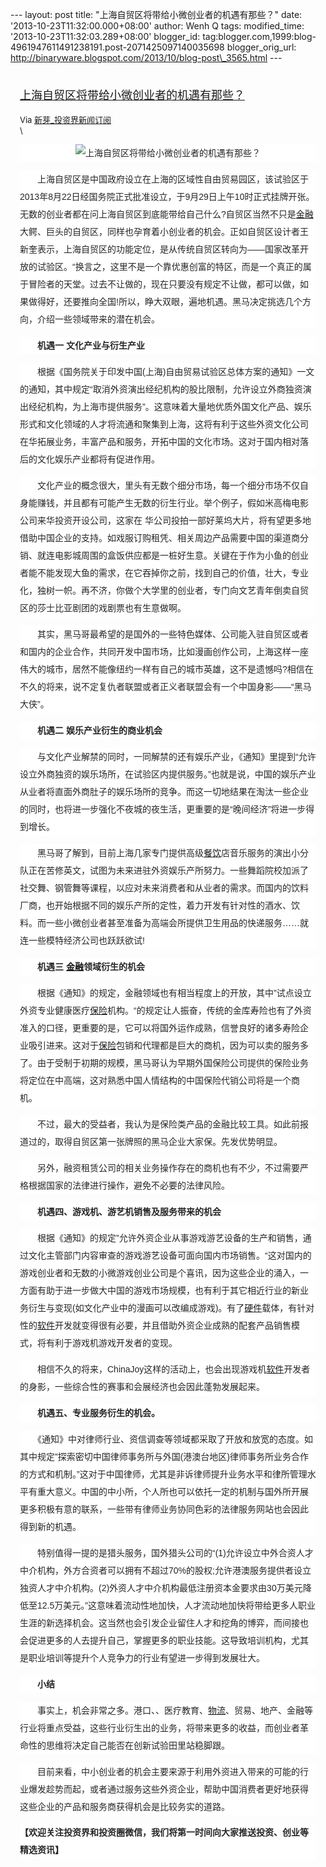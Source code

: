 --- layout: post title: "上海自贸区将带给小微创业者的机遇有那些？" date:
'2013-10-23T11:32:00.000+08:00' author: Wenh Q tags: modified\_time:
'2013-10-23T11:32:03.289+08:00' blogger\_id:
tag:blogger.com,1999:blog-4961947611491238191.post-2071425097140035698
blogger\_orig\_url:
http://binaryware.blogspot.com/2013/10/blog-post\_3565.html ---
<div style="margin: 10px; padding: 5px;">

<div style="font-size: 18px;">

[上海自贸区将带给小微创业者的机遇有那些？](http://news.pedaily.cn/newseed/201310/20131023356112.shtml)

</div>

<div style="font-size: 13px;">

Via [新芽\_投资界新闻订阅](http://www.pedaily.cn/)\
\
<div
style="background-color: white; color: #252525; font-family: 宋体B8B体, arial; font-size: 14px; line-height: 28px; text-align: center;">

![上海自贸区将带给小微创业者的机遇有那些？](http://pic.pedaily.cn/201310/20131023@28841.jpg)

</div>

<div
style="background-color: white; color: #252525; font-family: 宋体B8B体, arial; font-size: 14px; line-height: 28px;">

　　上海自贸区是中国政府设立在上海的区域性自由贸易园区，该试验区于2013年8月22日经国务院正式批准设立，于9月29日上午10时正式挂牌开张。无数的创业者都在问上海自贸区到底能带给自己什么?自贸区当然不只是[金融](http://news.pedaily.cn/industry/%E9%87%91%E8%9E%8D/)大鳄、巨头的自贸区，同样也孕育着小创业者的机会。正如自贸区设计者王新奎表示，上海自贸区的功能定位，是从传统自贸区转向为——国家改革开放的试验区。“换言之，这里不是一个靠优惠创富的特区，而是一个真正的属于冒险者的天堂。过去不让做的，现在只要没有规定不让做，都可以做，如果做得好，还要推向全国!所以，睁大双眼，遍地机遇。黑马决定挑选几个方向，介绍一些领域带来的潜在机会。

</div>

<div
style="background-color: white; color: #252525; font-family: 宋体B8B体, arial; font-size: 14px; line-height: 28px;">

<span style="font-weight: bold;">　　机遇一 文化产业与衍生产业</span>

</div>

<div
style="background-color: white; color: #252525; font-family: 宋体B8B体, arial; font-size: 14px; line-height: 28px;">

　　根据《国务院关于印发中国(上海)自由贸易试验区总体方案的通知》一文的通知，其中规定“取消外资演出经纪机构的股比限制，允许设立外商独资演出经纪机构，为上海市提供服务”。这意味着大量地优质外国文化产品、娱乐形式和文化领域的人才将流通和聚集到上海，这将有利于这些外资文化公司在华拓展业务，丰富产品和服务，开拓中国的文化市场。这对于国内相对落后的文化娱乐产业都将有促进作用。

</div>

<div
style="background-color: white; color: #252525; font-family: 宋体B8B体, arial; font-size: 14px; line-height: 28px;">

　　文化产业的概念很大，里头有无数个细分市场，每一个细分市场不仅自身能赚钱，并且都有可能产生无数的衍生行业。举个例子，假如米高梅电影公司来华投资开设公司，这家在
华公司投拍一部好莱坞大片，将有望更多地借助中国企业的支持。如戏服订购租凭、相关周边产品需要中国的渠道商分销、就连电影城周围的盒饭供应都是一桩好生意。关键在于作为小鱼的创业者能不能发现大鱼的需求，在它吞掉你之前，找到自己的价值，壮大，专业化，独树一帜。再不济，你做个大学里的创业者，专门向文艺青年倒卖自贸区的莎士比亚剧团的戏剧票也有生意做啊。

</div>

<div
style="background-color: white; color: #252525; font-family: 宋体B8B体, arial; font-size: 14px; line-height: 28px;">

　　其实，黑马哥最希望的是国外的一些特色媒体、公司能入驻自贸区或者和国内的企业合作，共同开发中国市场，比如漫画创作公司，上海这样一座伟大的城市，居然不能像纽约一样有自己的城市英雄，这不是遗憾吗?相信在不久的将来，说不定复仇者联盟或者正义者联盟会有一个中国身影——“黑马大侠”。

</div>

<div
style="background-color: white; color: #252525; font-family: 宋体B8B体, arial; font-size: 14px; line-height: 28px;">

<span style="font-weight: bold;">　　机遇二
娱乐产业衍生的商业机会</span>

</div>

<div
style="background-color: white; color: #252525; font-family: 宋体B8B体, arial; font-size: 14px; line-height: 28px;">

　　与文化产业解禁的同时，一同解禁的还有娱乐产业，《通知》里提到“允许设立外商独资的娱乐场所，在试验区内提供服务。”也就是说，中国的娱乐产业从业者将直面外商肚子的娱乐场所的竞争。而这一切地结果在淘汰一些企业的同时，也将进一步强化不夜城的夜生活，更重要的是“晚间经济”将进一步得到增长。

</div>

<div
style="background-color: white; color: #252525; font-family: 宋体B8B体, arial; font-size: 14px; line-height: 28px;">

　　黑马哥了解到，目前上海几家专门提供高级[餐饮](http://news.pedaily.cn/industry/%E9%A4%90%E9%A5%AE/)店音乐服务的演出小分队正在苦修英文，试图为未来进驻外资娱乐产所努力。一些舞蹈院校加派了社交舞、钢管舞等课程，以应对未来消费者和从业者的需求。而国内的饮料厂商，也开始根据不同的娱乐产所的定性，着力开发有针对性的酒水、饮料。而一些小微创业者甚至准备为高端会所提供卫生用品的快递服务……就连一些模特经济公司也跃跃欲试!

</div>

<div
style="background-color: white; color: #252525; font-family: 宋体B8B体, arial; font-size: 14px; line-height: 28px;">

<span
style="font-weight: bold;">　　机遇三 [金融](http://news.pedaily.cn/industry/%E9%87%91%E8%9E%8D/)领域衍生的机会</span>

</div>

<div
style="background-color: white; color: #252525; font-family: 宋体B8B体, arial; font-size: 14px; line-height: 28px;">

　　根据《通知》的规定，金融领域也有相当程度上的开放，其中”试点设立外资专业健康医疗[保险](http://news.pedaily.cn/industry/%E4%BF%9D%E9%99%A9/)机构。“的规定让人振奋，传统的金库寿险也有了外资准入的口径，更重要的是，它可以将国外运作成熟，信誉良好的诸多寿险企业吸引进来。这对于[保险](http://news.pedaily.cn/industry/%E4%BF%9D%E9%99%A9/)包销和代理都是巨大的商机，因为可以卖的服务多了。由于受制于初期的规模，黑马哥认为早期外国保险公司提供的保险业务将定位在中高端，这对熟悉中国人情结构的中国保险代销公司将是一个商机。

</div>

<div
style="background-color: white; color: #252525; font-family: 宋体B8B体, arial; font-size: 14px; line-height: 28px;">

　　不过，最大的受益者，我认为是保险类产品的金融比较工具。如此前报道过的，取得自贸区第一张牌照的黑马企业大家保。先发优势明显。

</div>

<div
style="background-color: white; color: #252525; font-family: 宋体B8B体, arial; font-size: 14px; line-height: 28px;">

　　另外，融资租赁公司的相关业务操作存在的商机也有不少，不过需要严格根据国家的法律进行操作，避免不必要的法律风险。

</div>

<div
style="background-color: white; color: #252525; font-family: 宋体B8B体, arial; font-size: 14px; line-height: 28px;">

<span
style="font-weight: bold;">　　机遇四、游戏机、游艺机销售及服务带来的机会</span>

</div>

<div
style="background-color: white; color: #252525; font-family: 宋体B8B体, arial; font-size: 14px; line-height: 28px;">

　　根据《通知》的规定”允许外资企业从事游戏游艺设备的生产和销售，通过文化主管部门内容审查的游戏游艺设备可面向国内市场销售。“这对国内的游戏创业者和无数的小微游戏创业公司是个喜讯，因为这些企业的涌入，一方面有助于进一步做大中国的游戏市场规模，也有利于其它相近行业的新业务衍生与变现(如文化产业中的漫画可以改编成游戏)。有了[硬件](http://news.pedaily.cn/industry/%E7%A1%AC%E4%BB%B6/)载体，有针对性的[软件](http://news.pedaily.cn/industry/%E8%BD%AF%E4%BB%B6/)开发就变得很有必要，并且借助外资企业成熟的配套产品销售模式，将有利于游戏机游戏开发者的变现。

</div>

<div
style="background-color: white; color: #252525; font-family: 宋体B8B体, arial; font-size: 14px; line-height: 28px;">

　　相信不久的将来，ChinaJoy这样的活动上，也会出现游戏机[软件](http://news.pedaily.cn/industry/%E8%BD%AF%E4%BB%B6/)开发者的身影，一些综合性的赛事和会展经济也会因此蓬勃发展起来。

</div>

<div
style="background-color: white; color: #252525; font-family: 宋体B8B体, arial; font-size: 14px; line-height: 28px;">

<span style="font-weight: bold;">　　机遇五、专业服务衍生的机会。</span>

</div>

<div
style="background-color: white; color: #252525; font-family: 宋体B8B体, arial; font-size: 14px; line-height: 28px;">

　　《通知》中对律师行业、资信调查等领域都采取了开放和放宽的态度。如其中规定”探索密切中国律师事务所与外国(港澳台地区)律师事务所业务合作的方式和机制。”这对于中国律师，尤其是非诉律师提升业务水平和律所管理水平有重大意义。中国的中小所，个人所也可以依托一定的机制与国外所开展更多积极有意的联系，一些带有律师业务协同色彩的法律服务网站也会因此得到新的机遇。

</div>

<div
style="background-color: white; color: #252525; font-family: 宋体B8B体, arial; font-size: 14px; line-height: 28px;">

　　特别值得一提的是猎头服务，国外猎头公司的“(1)允许设立中外合资人才中介机构，外方合资者可以拥有不超过70%的股权;允许港澳服务提供者设立独资人才中介机构。(2)外资人才中介机构最低注册资本金要求由30万美元降低至12.5万美元。”这意味着流动性地加快，人才流动地加快将带给更多人职业生涯的新选择机会。这当然也会引发企业留住人才和挖角的博弈，而间接也会促进更多的人去提升自己，掌握更多的职业技能。这导致培训机构，尤其是职业培训等提升个人竞争力的行业有望进一步得到发展壮大。

</div>

<div
style="background-color: white; color: #252525; font-family: 宋体B8B体, arial; font-size: 14px; line-height: 28px;">

<span style="font-weight: bold;">　　小结</span>

</div>

<div
style="background-color: white; color: #252525; font-family: 宋体B8B体, arial; font-size: 14px; line-height: 28px;">

　　事实上，机会非常之多。港口、、医疗教育、[物流](http://news.pedaily.cn/industry/%E7%89%A9%E6%B5%81/)、贸易、地产、金融等行业将重点受益，这些行业衍生出的业务，将带来更多的收益，而创业者革命性的思维将决定自己能否在创新试验田里站稳脚跟。

</div>

<div
style="background-color: white; color: #252525; font-family: 宋体B8B体, arial; font-size: 14px; line-height: 28px;">

　　目前来看，中小创业者的机会主要来源于利用外资进入带来的可能的行业爆发趁势而起，或者通过服务这些外资企业，帮助中国消费者更好地获得这些企业的产品和服务商获得机会是比较务实的道路。

</div>

<div class="m_t_10 m_b_10"
style="background-color: white; border: 0px; color: #252525; font-family: 宋体B8B体, arial; font-size: 14px; line-height: 28px; margin: 10px 0px; padding: 0px; word-break: normal; word-wrap: break-word;">

</div>

<div class="m_t_10 m_b_10 f14 fbold"
style="background-color: white; border: 0px; color: #252525; font-family: 微软雅黑; font-size: 14px; font-weight: bold; line-height: 28px; margin: 10px 0px; padding: 0px; word-break: normal; word-wrap: break-word;">

【欢迎关注投资界和投资圈微信，我们将第一时间向大家推送投资、创业等精选资讯】

</div>

</div>

</div>
